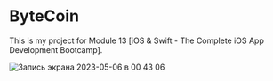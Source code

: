 # ByteCoin
This is my project for Module 13 [iOS & Swift - The Complete iOS App Development Bootcamp].

![Запись экрана 2023-05-06 в 00 43 06](https://user-images.githubusercontent.com/94724654/236573797-8f1ae520-0faf-4abd-a569-f7736bdca79e.gif)
